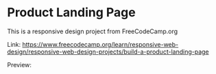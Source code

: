 # Product Landing Page

This is a responsive design project from FreeCodeCamp.org

Link: https://www.freecodecamp.org/learn/responsive-web-design/responsive-web-design-projects/build-a-product-landing-page

Preview: 